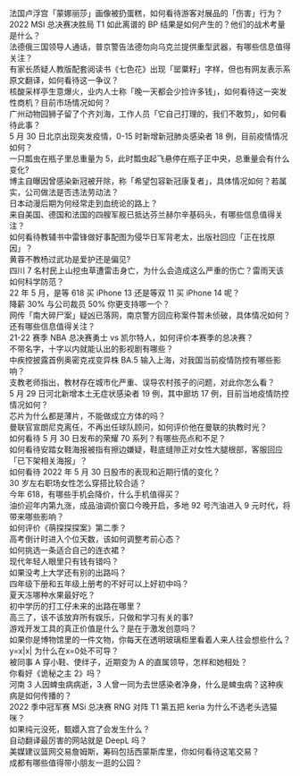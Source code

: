 法国卢浮宫「蒙娜丽莎」画像被扔蛋糕，如何看待游客对展品的「伤害」行为？  
2022 MSI 总决赛决胜局 T1 如此离谱的 BP 结果是如何产生的？他们的战术考量是什么？  
法德俄三国领导人通话，普京警告法德勿向乌克兰提供重型武器，有哪些信息值得关注？  
有家长质疑人教版配套阅读书《七色花》出现「罂粟籽」字样，但也有网友表示系原文翻译，如何看待这一争议？  
核酸采样亭生意爆火，业内人士称「晚一天都会少捡许多钱」，如何看待这一突发性商机？目前市场情况如何？  
广州动物园狮子留了个齐刘海，工作人员「它自己打理的，我们不敢剪」，如何看待此事？  
5 月 30 日北京出现突发疫情，0-15 时新增新冠肺炎感染者 18 例，目前疫情情况如何？  
一只瓢虫在瓶子里总重量为 5，此时瓢虫起飞悬停在瓶子正中央，总重量会有什么变化?  
博主自曝因曾感染新冠被开除，称「希望包容新冠康复者」，具体情况如何？若属实，公司做法是否违法劳动法？  
日本动漫后期为何经常走到血统论的路上？  
来自美国、德国和法国的四艘军舰已抵达芬兰赫尔辛基码头，有哪些信息值得关注？  
如何看待教辅书中雷锋做好事配图为侵华日军背老太，出版社回应「正在找原因」？  
黄蓉不教杨过武功是爱护还是偏见?  
四川 7 名村民上山挖虫草遭雷击身亡，为什么会造成这么严重的伤亡？雷雨天该如何科学防范？  
22 年 5 月，是等 618 买 iPhone 13 还是等双 11 买 iPhone 14 呢？  
降薪 30% 与公司裁员 50% 你更支持哪一个？  
网传「南大碎尸案」疑凶已落网，南京警方回应称案件暂未侦破，具体情况如何？还有哪些信息值得关注？  
21-22 赛季 NBA 总决赛勇士 vs 凯尔特人，如何评价本赛季的总决赛？  
不带名字，十字以内就能认出的影视剧有哪些？  
中疾控披露首例奥密克戎变异株 BA.5 输入上海，对我国当前疫情防控有哪些影响？  
支教老师指出，教材存在城市化严重、误导农村孩子的问题，对此你怎么看？  
5 月 29 日河北新增本土无症状感染者 19 例，其中廊坊 17 例，目前当地疫情防控情况如何？  
芯片为什么都是薄片，不能做成立方体的吗？  
曼联官宣朗尼克离任，不再出任球队顾问，如何评价他在曼联的执教时光？  
如何看待 5 月 30 日发布的荣耀 70 系列？有哪些亮点和不足？  
如何看待安踏女鞋海报被指有擦边嫌疑，鞋底缝隙正对女性大腿根部，客服回应「已下架相关海报」？  
如何看待 2022 年 5 月 30 日股市的表现和近期行情的变化？  
30 岁左右职场女性怎么穿搭比较合适？  
今年 618，有哪些手机会降价，什么手机值得买？  
油价迎年内第九涨，成品油调价窗口今晚开启，多地 92 号汽油进入 9 元时代，将带来哪些影响？  
如何评价《萌探探探案》第二季？  
高考倒计时进入个位天数，该如何调整考前心态？  
如何挑选一条适合自己的连衣裙？  
现代年轻人眼里只有钱有错吗？  
如果没考上大学还有别的出路吗？  
四年级下册和五年级上册考的不好可以上好初中吗？  
夏天冻哪种水果最好吃？  
初中学历的打工仔未来的出路在哪里？  
高三了，该不该放弃所有娱乐，只做和学习有关的事?  
游戏开发工具的真正价值是什么？是在于激发创意吗？  
如果你是博物馆里的一件文物，你每天在透明玻璃柜里看着人来人往会想些什么？  
y=x|x| 为什么在x=0处不可导？  
被同事 A 穿小鞋、使绊子，近期变为 A 的直属领导，怎样和她相处？  
你看好《诡秘之主 2》吗？  
河南 3 人因蜱虫病病逝，3 人曾一同为去世感染者净身，什么是蜱虫病？这种疾病是如何传播的？  
2022 季中冠军赛 MSi 总决赛 RNG 对阵 T1 第五把 keria 为什么不选老头选猫咪？  
如果纯元没死，甄嬛入宫了会发生什么？  
自动翻译最厉害的网站就是 DeepL 吗？  
美媒建议篮网交易詹姆斯，筹码包括西蒙斯库里，你如何看待这笔交易？  
成都有哪些值得带小朋友一逛的公园？  
